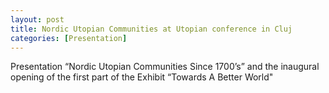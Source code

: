 ```yaml
--- 
layout: post 
title: Nordic Utopian Communities at Utopian conference in Cluj 
categories: [Presentation]
---
```

Presentation “Nordic Utopian Communities Since 1700’s” and the inaugural opening of the first part of the Exhibit “Towards A Better World"
